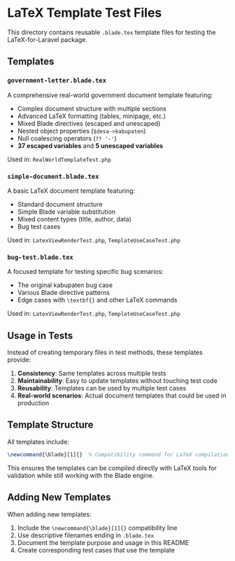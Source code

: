 # LaTeX Template Test Files

This directory contains reusable `.blade.tex` template files for testing the LaTeX-for-Laravel package.

## Templates

### `government-letter.blade.tex`
A comprehensive real-world government document template featuring:
- Complex document structure with multiple sections
- Advanced LaTeX formatting (tables, minipage, etc.)
- Mixed Blade directives (escaped and unescaped)
- Nested object properties (`$desa->kabupaten`)
- Null coalescing operators (`?? '-'`)
- **37 escaped variables** and **5 unescaped variables**

Used in: `RealWorldTemplateTest.php`

### `simple-document.blade.tex`
A basic LaTeX document template featuring:
- Standard document structure
- Simple Blade variable substitution
- Mixed content types (title, author, data)
- Bug test cases

Used in: `LatexViewRenderTest.php`, `TemplateUseCaseTest.php`

### `bug-test.blade.tex`
A focused template for testing specific bug scenarios:
- The original kabupaten bug case
- Various Blade directive patterns
- Edge cases with `\textbf{}` and other LaTeX commands

Used in: `LatexViewRenderTest.php`, `TemplateUseCaseTest.php`

## Usage in Tests

Instead of creating temporary files in test methods, these templates provide:

1. **Consistency**: Same templates across multiple tests
2. **Maintainability**: Easy to update templates without touching test code
3. **Reusability**: Templates can be used by multiple test cases
4. **Real-world scenarios**: Actual document templates that could be used in production

## Template Structure

All templates include:
```latex
\newcommand{\blade}[1]{}  % Compatibility command for LaTeX compilation
```

This ensures the templates can be compiled directly with LaTeX tools for validation while still working with the Blade engine.

## Adding New Templates

When adding new templates:
1. Include the `\newcommand{\blade}[1]{}` compatibility line
2. Use descriptive filenames ending in `.blade.tex`
3. Document the template purpose and usage in this README
4. Create corresponding test cases that use the template

